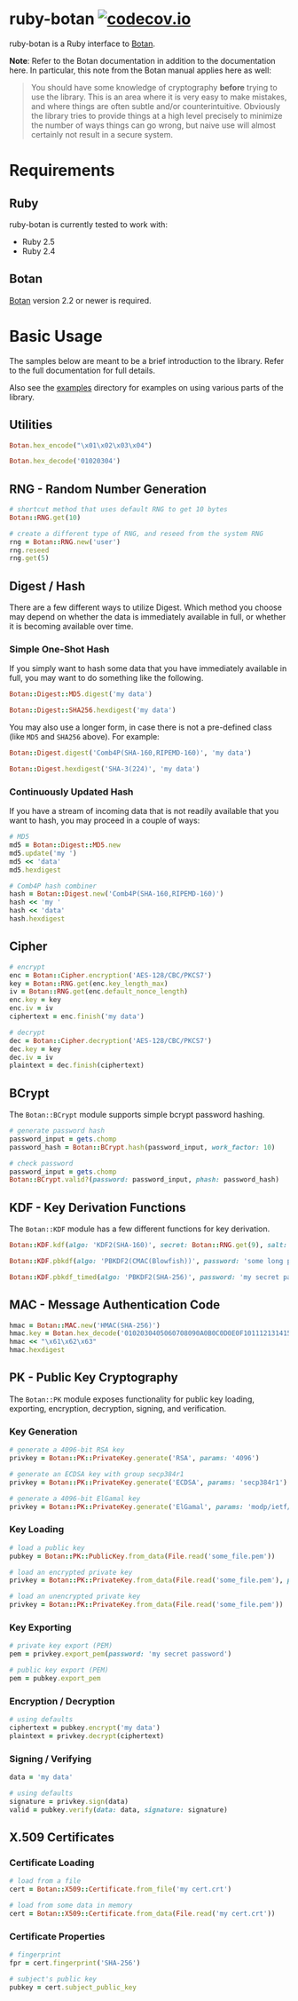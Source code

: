 # ruby-botan [![codecov.io](https://codecov.io/github/riboseinc/ruby-botan/coverage.svg?branch=master)](https://codecov.io/github/riboseinc/ruby-botan?branch=master)


ruby-botan is a Ruby interface to [Botan](https://botan.randombit.net/).

**Note**: Refer to the Botan documentation in addition to the documentation here. In particular, this note from the Botan manual applies here as well:

> You should have some knowledge of cryptography **before** trying to use the library. This is an area where it is very easy to make mistakes, and where things are often subtle and/or counterintuitive. Obviously the library tries to provide things at a high level precisely to minimize the number of ways things can go wrong, but naive use will almost certainly not result in a secure system.

# Requirements

## Ruby

ruby-botan is currently tested to work with:

* Ruby 2.5
* Ruby 2.4

## Botan

[Botan](https://botan.randombit.net/) version 2.2 or newer is required.

# Basic Usage

The samples below are meant to be a brief introduction to the library. Refer to the full documentation for full details.

Also see the [examples](https://github.com/riboseinc/ruby-botan/tree/master/examples) directory for examples on using various parts of the library.

## Utilities

```ruby
Botan.hex_encode("\x01\x02\x03\x04")

Botan.hex_decode('01020304')
```

## RNG - Random Number Generation

```ruby
# shortcut method that uses default RNG to get 10 bytes
Botan::RNG.get(10)

# create a different type of RNG, and reseed from the system RNG
rng = Botan::RNG.new('user')
rng.reseed
rng.get(5)
```

## Digest / Hash

There are a few different ways to utilize Digest. Which method you choose may depend on whether the data is immediately available in full, or whether it is becoming available over time.

### Simple One-Shot Hash

If you simply want to hash some data that you have immediately available in full, you may want to do something like the following.

```ruby
Botan::Digest::MD5.digest('my data')

Botan::Digest::SHA256.hexdigest('my data')
```

You may also use a longer form, in case there is not a pre-defined class (like `MD5` and `SHA256` above). For example:

```ruby
Botan::Digest.digest('Comb4P(SHA-160,RIPEMD-160)', 'my data')

Botan::Digest.hexdigest('SHA-3(224)', 'my data')
```

### Continuously Updated Hash

If you have a stream of incoming data that is not readily available that you want to hash, you may proceed in a couple of ways:

```ruby
# MD5
md5 = Botan::Digest::MD5.new
md5.update('my ')
md5 << 'data'
md5.hexdigest

# Comb4P hash combiner
hash = Botan::Digest.new('Comb4P(SHA-160,RIPEMD-160)')
hash << 'my '
hash << 'data'
hash.hexdigest
```

## Cipher

```ruby
# encrypt
enc = Botan::Cipher.encryption('AES-128/CBC/PKCS7')
key = Botan::RNG.get(enc.key_length_max)
iv = Botan::RNG.get(enc.default_nonce_length)
enc.key = key
enc.iv = iv
ciphertext = enc.finish('my data')

# decrypt
dec = Botan::Cipher.decryption('AES-128/CBC/PKCS7')
dec.key = key
dec.iv = iv
plaintext = dec.finish(ciphertext)
```

## BCrypt

The `Botan::BCrypt` module supports simple bcrypt password hashing.

```ruby
# generate password hash
password_input = gets.chomp
password_hash = Botan::BCrypt.hash(password_input, work_factor: 10)

# check password
password_input = gets.chomp
Botan::BCrypt.valid?(password: password_input, phash: password_hash)
```

## KDF - Key Derivation Functions

The `Botan::KDF` module has a few different functions for key derivation.

```ruby
Botan::KDF.kdf(algo: 'KDF2(SHA-160)', secret: Botan::RNG.get(9), salt: Botan::RNG.get(7), key_length: 32)

Botan::KDF.pbkdf(algo: 'PBKDF2(CMAC(Blowfish))', password: 'some long passphrase', iterations: 150_000, key_length: 16)

Botan::KDF.pbkdf_timed(algo: 'PBKDF2(SHA-256)', password: 'my secret passphrase', key_length: 8, milliseconds: 100)
```

## MAC - Message Authentication Code

```ruby
hmac = Botan::MAC.new('HMAC(SHA-256)')
hmac.key = Botan.hex_decode('0102030405060708090A0B0C0D0E0F101112131415161718191A1B1C1D1E1F20')
hmac << "\x61\x62\x63"
hmac.hexdigest
```

## PK - Public Key Cryptography

The `Botan::PK` module exposes functionality for public key loading, exporting, encryption, decryption, signing, and verification.

### Key Generation

```ruby
# generate a 4096-bit RSA key
privkey = Botan::PK::PrivateKey.generate('RSA', params: '4096')

# generate an ECDSA key with group secp384r1
privkey = Botan::PK::PrivateKey.generate('ECDSA', params: 'secp384r1')

# generate a 4096-bit ElGamal key
privkey = Botan::PK::PrivateKey.generate('ElGamal', params: 'modp/ietf/4096')
```

### Key Loading

```ruby
# load a public key
pubkey = Botan::PK::PublicKey.from_data(File.read('some_file.pem'))

# load an encrypted private key
privkey = Botan::PK::PrivateKey.from_data(File.read('some_file.pem'), password: 'my key password')

# load an unencrypted private key
privkey = Botan::PK::PrivateKey.from_data(File.read('some_file.pem'))
```

### Key Exporting

```ruby
# private key export (PEM)
pem = privkey.export_pem(password: 'my secret password')

# public key export (PEM)
pem = pubkey.export_pem
```

### Encryption / Decryption

```ruby
# using defaults
ciphertext = pubkey.encrypt('my data')
plaintext = privkey.decrypt(ciphertext)
```

### Signing / Verifying

```ruby
data = 'my data'

# using defaults
signature = privkey.sign(data)
valid = pubkey.verify(data: data, signature: signature)
```

## X.509 Certificates

### Certificate Loading

```ruby
# load from a file
cert = Botan::X509::Certificate.from_file('my cert.crt')

# load from some data in memory
cert = Botan::X509::Certificate.from_data(File.read('my cert.crt'))
```

### Certificate Properties

```ruby
# fingerprint
fpr = cert.fingerprint('SHA-256')

# subject's public key
pubkey = cert.subject_public_key
```
